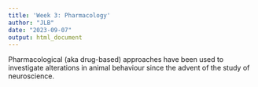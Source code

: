 ```yaml
---
title: 'Week 3: Pharmacology'
author: "JLB"
date: "2023-09-07"
output: html_document
---
```




Pharmacological (aka drug-based) approaches have been used to investigate alterations in animal behaviour since the advent of the study of neuroscience. 


